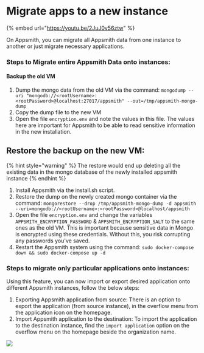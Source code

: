 # Migrate apps to a new instance

{% embed url="https://youtu.be/2JuJ0v56ztw" %}

On Appsmith, you can migrate all Appsmith data from one instance to another or just migrate necessary applications.

### **Steps to Migrate entire Appsmith Data onto instances:**

#### **Backup the old VM**

1. Dump the mongo data from the old VM via the command: `mongodump --uri "mongodb://<rootUsername>:<rootPassword>@localhost:27017/appsmith" --out=/tmp/appsmith-mongo-dump`
2. Copy the dump file to the new VM
3. Open the file `encryption.env` and note the values in this file. The values here are important for Appsmith to be able to read sensitive information in the new installation.

## **Restore the backup on the new VM:**

{% hint style="warning" %}
The restore would end up deleting all the existing data in the mongo database of the newly installed appsmith instance
{% endhint %}

1. Install Appsmith via the install.sh script.
2. Restore the dump on the newly created mongo container via the command: `mongorestore --drop /tmp/appsmith-mongo-dump -d appsmith --uri=mongodb://<rootUsername>:<rootPassword>@localhost/appsmith`
3. Open the file `encryption.env` and change the variables `APPSMITH_ENCRYPTION_PASSWORD` & `APPSMITH_ENCRYPTION_SALT` to the same ones as the old VM. This is important because sensitive data in Mongo is encrypted using these credentials. Without this, you risk corrupting any passwords you've saved.
4. Restart the Appsmith system using the command: `sudo docker-compose down && sudo docker-compose up -d`

### Steps to migrate only particular applications onto instances:

Using this feature, you can now import or export desired application onto different Appsmith instances, follow the below steps:

1. Exporting Appsmith application from source: There is an option to export the application (from source instance), in the overflow menu from the application icon on the homepage.
2. Import Appsmith application to the destination: To import the application to the destination instance, find the `import application` option on the overflow menu on the homepage beside the organization name.

![](../.gitbook/assets/import-export.gif)
